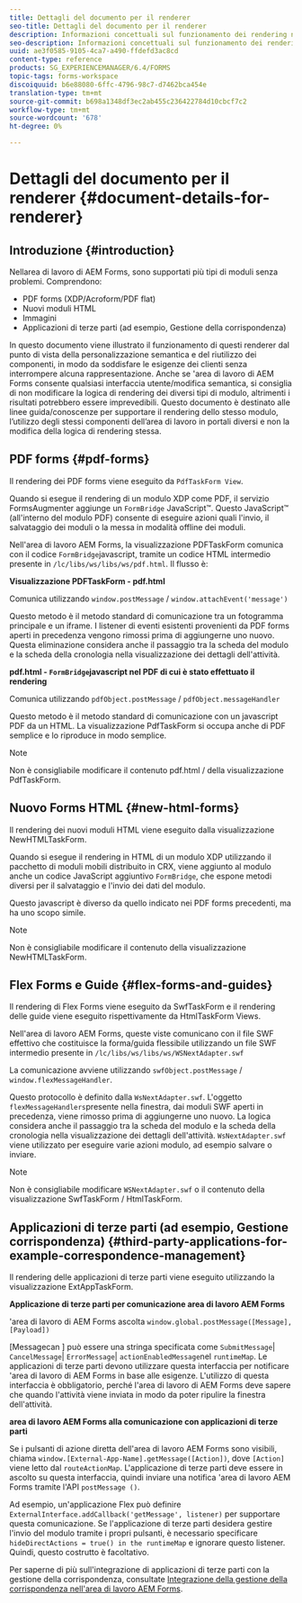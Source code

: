 ```yaml
---
title: Dettagli del documento per il renderer
seo-title: Dettagli del documento per il renderer
description: Informazioni concettuali sul funzionamento dei rendering nell'area di lavoro  AEM Forms per eseguire il rendering dei vari moduli e tipi di file supportati.
seo-description: Informazioni concettuali sul funzionamento dei rendering nell'area di lavoro  AEM Forms per eseguire il rendering dei vari moduli e tipi di file supportati.
uuid: ae3f0585-9105-4ca7-a490-ffdefd3ac8cd
content-type: reference
products: SG_EXPERIENCEMANAGER/6.4/FORMS
topic-tags: forms-workspace
discoiquuid: b6e88080-6ffc-4796-98c7-d7462bca454e
translation-type: tm+mt
source-git-commit: b698a1348df3ec2ab455c236422784d10cbcf7c2
workflow-type: tm+mt
source-wordcount: '678'
ht-degree: 0%

---
```



# Dettagli del documento per il renderer {#document-details-for-renderer}

## Introduzione {#introduction}

Nellarea di lavoro di AEM Forms, sono supportati più tipi di moduli senza problemi. Comprendono:

* PDF forms (XDP/Acroform/PDF flat)
* Nuovi moduli HTML
* Immagini
* Applicazioni di terze parti (ad esempio, Gestione della corrispondenza)

In questo documento viene illustrato il funzionamento di questi renderer dal punto di vista della personalizzazione semantica e del riutilizzo dei componenti, in modo da soddisfare le esigenze dei clienti senza interrompere alcuna rappresentazione. Anche se &#39;area di lavoro di AEM Forms consente qualsiasi interfaccia utente/modifica semantica, si consiglia di non modificare la logica di rendering dei diversi tipi di modulo, altrimenti i risultati potrebbero essere imprevedibili. Questo documento è destinato alle linee guida/conoscenze per supportare il rendering dello stesso modulo, l’utilizzo degli stessi componenti dell’area di lavoro in portali diversi e non la modifica della logica di rendering stessa.

## PDF forms {#pdf-forms}

Il rendering dei PDF forms viene eseguito da `PdfTaskForm View`.

Quando si esegue il rendering di un modulo XDP come PDF, il servizio FormsAugmenter aggiunge un `FormBridge` JavaScript™. Questo JavaScript™ (all&#39;interno del modulo PDF) consente di eseguire azioni quali l&#39;invio, il salvataggio dei moduli o la messa in modalità offline dei moduli.

Nell&#39;area di lavoro  AEM Forms, la visualizzazione PDFTaskForm comunica con il codice `FormBridge`javascript, tramite un codice HTML intermedio presente in `/lc/libs/ws/libs/ws/pdf.html`. Il flusso è:

**Visualizzazione PDFTaskForm - pdf.html**

Comunica utilizzando `window.postMessage` / `window.attachEvent('message')`

Questo metodo è il metodo standard di comunicazione tra un fotogramma principale e un iframe. I listener di eventi esistenti provenienti da PDF forms aperti in precedenza vengono rimossi prima di aggiungerne uno nuovo. Questa eliminazione considera anche il passaggio tra la scheda del modulo e la scheda della cronologia nella visualizzazione dei dettagli dell&#39;attività.

**pdf.html -  `FormBridge`javascript nel PDF di cui è stato effettuato il rendering**

Comunica utilizzando `pdfObject.postMessage` / `pdfObject.messageHandler`

Questo metodo è il metodo standard di comunicazione con un javascript PDF da un HTML. La visualizzazione PdfTaskForm si occupa anche di PDF semplice e lo riproduce in modo semplice.

>[!NOTE]
>
>Non è consigliabile modificare il contenuto pdf.html / della visualizzazione PdfTaskForm.

## Nuovo Forms HTML {#new-html-forms}

Il rendering dei nuovi moduli HTML viene eseguito dalla visualizzazione NewHTMLTaskForm.

Quando si esegue il rendering in HTML di un modulo XDP utilizzando il pacchetto di moduli mobili distribuito in CRX, viene aggiunto al modulo anche un codice JavaScript aggiuntivo `FormBridge`, che espone metodi diversi per il salvataggio e l&#39;invio dei dati del modulo.

Questo javascript è diverso da quello indicato nei PDF forms precedenti, ma ha uno scopo simile.

>[!NOTE]
>
>Non è consigliabile modificare il contenuto della visualizzazione NewHTMLTaskForm.

## Flex Forms e Guide {#flex-forms-and-guides}

Il rendering di Flex Forms viene eseguito da SwfTaskForm e il rendering delle guide viene eseguito rispettivamente da HtmlTaskForm Views.

Nell&#39;area di lavoro  AEM Forms, queste viste comunicano con il file SWF effettivo che costituisce la forma/guida flessibile utilizzando un file SWF intermedio presente in `/lc/libs/ws/libs/ws/WSNextAdapter.swf`

La comunicazione avviene utilizzando `swfObject.postMessage` / `window.flexMessageHandler`.

Questo protocollo è definito dalla `WsNextAdapter.swf`. L&#39;oggetto `flexMessageHandlers`presente nella finestra, dai moduli SWF aperti in precedenza, viene rimosso prima di aggiungerne uno nuovo. La logica considera anche il passaggio tra la scheda del modulo e la scheda della cronologia nella visualizzazione dei dettagli dell&#39;attività. `WsNextAdapter.swf` viene utilizzato per eseguire varie azioni modulo, ad esempio salvare o inviare.

>[!NOTE]
>
>Non è consigliabile modificare `WSNextAdapter.swf` o il contenuto della visualizzazione SwfTaskForm / HtmlTaskForm.

## Applicazioni di terze parti (ad esempio, Gestione corrispondenza) {#third-party-applications-for-example-correspondence-management}

Il rendering delle applicazioni di terze parti viene eseguito utilizzando la visualizzazione ExtAppTaskForm.

**Applicazione di terze parti per  comunicazione area di lavoro AEM Forms**

&#39;area di lavoro di AEM Forms ascolta `window.global.postMessage([Message],[Payload])`

[Messagecan ] può essere una stringa specificata come  `SubmitMessage`|  `CancelMessage`|  `ErrorMessage`|  `actionEnabledMessage`nel  `runtimeMap`. Le applicazioni di terze parti devono utilizzare questa interfaccia per notificare &#39;area di lavoro di AEM Forms in base alle esigenze. L&#39;utilizzo di questa interfaccia è obbligatorio, perché l&#39;area di lavoro di AEM Forms  deve sapere che quando l&#39;attività viene inviata in modo da poter ripulire la finestra dell&#39;attività.

**area di lavoro AEM Forms alla comunicazione con applicazioni di terze parti**

Se  i pulsanti di azione diretta dell&#39;area di lavoro AEM Forms sono visibili, chiama `window.[External-App-Name].getMessage([Action])`, dove `[Action]` viene letto dal `routeActionMap`. L&#39;applicazione di terze parti deve essere in ascolto su questa interfaccia, quindi inviare una notifica &#39;area di lavoro AEM Forms tramite l&#39;API `postMessage ()`.

Ad esempio, un&#39;applicazione Flex può definire `ExternalInterface.addCallback('getMessage', listener)` per supportare questa comunicazione. Se l&#39;applicazione di terze parti desidera gestire l&#39;invio del modulo tramite i propri pulsanti, è necessario specificare `hideDirectActions = true() in the runtimeMap` e ignorare questo listener. Quindi, questo costrutto è facoltativo.

Per saperne di più sull&#39;integrazione di applicazioni di terze parti con la gestione della corrispondenza, consultate [Integrazione della gestione della corrispondenza nell&#39;area di lavoro  AEM Forms](/help/forms/using/integrating-correspondence-management-html-workspace.md).

